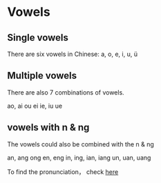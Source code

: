 Vowels
======

Single vowels
----------------
There are six vowels in Chinese: a, o, e, i, u, ü

Multiple vowels
-------------------
There are also 7 combinations of vowels.

ao, ai
ou
ei
ie, iu
ue

vowels with n & ng
-----------------------
The vowels could also be combined with the n & ng

an, ang
ong
en, eng
in, ing, ian, iang
un, uan, uang

To find the pronunciation， check [here](http://quizlet.com/76954836/pinyinvowels-flash-cards/)
